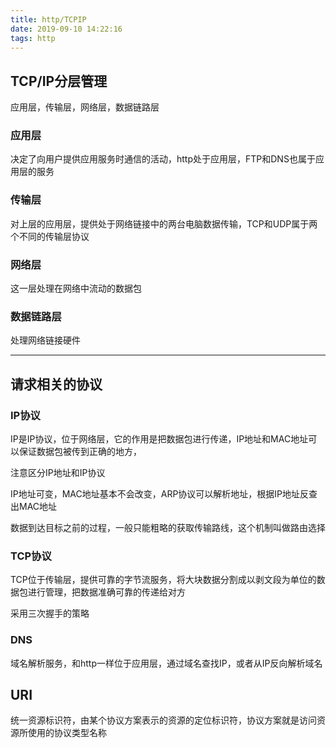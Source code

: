 ```yaml
---
title: http/TCPIP
date: 2019-09-10 14:22:16
tags: http
---
```


## TCP/IP分层管理

应用层，传输层，网络层，数据链路层

### 应用层

决定了向用户提供应用服务时通信的活动，http处于应用层，FTP和DNS也属于应用层的服务

### 传输层

对上层的应用层，提供处于网络链接中的两台电脑数据传输，TCP和UDP属于两个不同的传输层协议

### 网络层

这一层处理在网络中流动的数据包

### 数据链路层

处理网络链接硬件

--------------------------------------------

## 请求相关的协议

### IP协议

IP是IP协议，位于网络层，它的作用是把数据包进行传递，IP地址和MAC地址可以保证数据包被传到正确的地方，

注意区分IP地址和IP协议

IP地址可变，MAC地址基本不会改变，ARP协议可以解析地址，根据IP地址反查出MAC地址

数据到达目标之前的过程，一般只能粗略的获取传输路线，这个机制叫做路由选择

### TCP协议

TCP位于传输层，提供可靠的字节流服务，将大块数据分割成以剥文段为单位的数据包进行管理，把数据准确可靠的传递给对方

采用三次握手的策略

### DNS

域名解析服务，和http一样位于应用层，通过域名查找IP，或者从IP反向解析域名

## URI

统一资源标识符，由某个协议方案表示的资源的定位标识符，协议方案就是访问资源所使用的协议类型名称